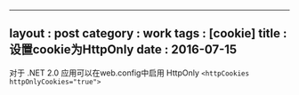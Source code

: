 
---
layout : post
category : work
tags : [cookie]
title : 设置cookie为HttpOnly
date : 2016-07-15
---

对于 .NET 2.0 应用可以在web.config中启用 HttpOnly 
`<httpCookies httpOnlyCookies="true">`
